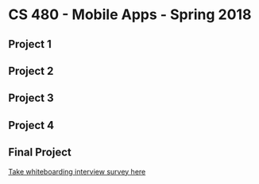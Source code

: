 # CS 480 - Mobile Apps - Spring 2018

## Project 1
## Project 2
## Project 3
## Project 4
## Final Project

[Take whiteboarding interview survey here](https://goo.gl/forms/59spFIRyejBexrta2)
